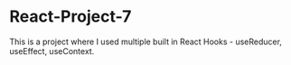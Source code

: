 # React-Project-7

This is a project where I used multiple built in React Hooks - useReducer, useEffect, useContext.

